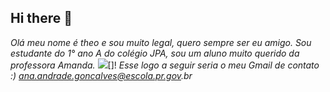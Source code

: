 ## Hi there 👋
_Olá meu nome é theo e sou muito legal, quero sempre ser eu amigo._
_Sou estudante do 1° ano A do colégio JPA, sou um aluno muito querido da professora Amanda._
![](https://images.app.goo.gl/ZsddRUhAzfkCgwmJ9)[]!
_Esse logo a seguir seria o meu Gmail de contato :) ana.andrade.goncalves@escola.pr.gov.br_
